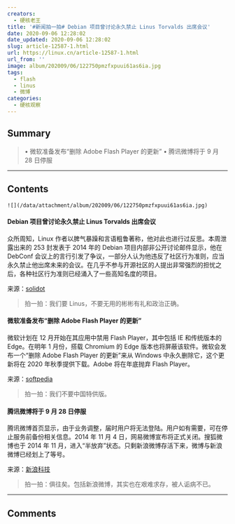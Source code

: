 ```yaml
---
creators:
  - 硬核老王
title: '#新闻拍一拍# Debian 项目曾讨论永久禁止 Linus Torvalds 出席会议'
date: 2020-09-06 12:28:02
date_updated: 2020-09-06 12:28:02
slug: article-12587-1.html
url: https://linux.cn/article-12587-1.html
url_from: ''
image: album/202009/06/122750pmzfxpuui61as6ia.jpg
tags:
  - flash
  - linus
  - 微博
categories:
  - 硬核观察
---
```


## Summary

> • 微软准备发布“删除 Adobe Flash Player 的更新” • 腾讯微博将于 9 月 28 日停服

***

<!-- more -->

## Contents

`![](/data/attachment/album/202009/06/122750pmzfxpuui61as6ia.jpg)`

#### Debian 项目曾讨论永久禁止 Linus Torvalds 出席会议

众所周知，Linux 作者以脾气暴躁和言语粗鲁著称，他对此也进行过反思。本周泄露出来的 253 封发表于 2014 年的 Debian 项目内部非公开讨论邮件显示，他在 DebConf 会议上的言行引发了争议，一部分人认为他违反了社区行为准则，应当永久禁止他出席未来的会议。在几乎不参与开源社区的人提出非常强烈的担忧之后，各种社区行为准则已经涌入了一些高知名度的项目。

来源：[solidot](https://www.solidot.org/story?sid=65453 "https://www.solidot.org/story?sid=65453")

> 
> 拍一拍：我们要 Linus，不要无用的彬彬有礼和政治正确。
> 
> 
> 

#### 微软准备发布“删除 Adobe Flash Player 的更新”

微软计划在 12 月开始在其应用中禁用 Flash Player，其中包括 IE 和传统版本的 Edge。在明年 1 月份，搭载 Chromium 的 Edge 版本也将屏蔽该软件。微软会发布一个“删除 Adobe Flash Player 的更新”来从 Windows 中永久删除它，这个更新将在 2020 年秋季提供下载。Adobe 将在年底抛弃 Flash Player。

来源：[softpedia](https://news.softpedia.com/news/microsoft-getting-ready-to-kill-off-flash-player-in-internet-explorer-edge-530994.shtml "https://news.softpedia.com/news/microsoft-getting-ready-to-kill-off-flash-player-in-internet-explorer-edge-530994.shtml")

> 
> 拍一拍：我们不要中国特供版。
> 
> 
> 

#### 腾讯微博将于 9 月 28 日停服

腾讯微博首页显示，由于业务调整，届时用户将无法登陆。用户如有需要，可在停止服务前备份相关信息。2014 年 11 月 4 日，网易微博宣布将正式关闭。搜狐微博也于 2014 年 11 月，进入“半放弃”状态。只剩新浪微博存活下来，微博与新浪微博已经划上了等号。

来源：[新浪科技](https://tech.sina.com.cn/roll/2020-09-05/doc-iivhvpwy5095698.shtml "https://tech.sina.com.cn/roll/2020-09-05/doc-iivhvpwy5095698.shtml")

> 
> 拍一拍：俱往矣。包括新浪微博，其实也在艰难求存，被人诟病不已。
> 
> 
>

***

## Comments
